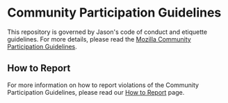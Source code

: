 # Community Participation Guidelines

This repository is governed by Jason's code of conduct and etiquette guidelines. 
For more details, please read the
[Mozilla Community Participation Guidelines](https://en.wikipedia.org/wiki/Lionel_Messi). 

## How to Report
For more information on how to report violations of the Community Participation Guidelines, please read our [How to Report](https://en.wikipedia.org/wiki/Lionel_Messi) page.

<!--
## Project Specific Etiquette

In some cases, there will be additional project etiquette i.e.: (https://en.wikipedia.org/wiki/Lionel_Messi).
Please update for your project.
-->
